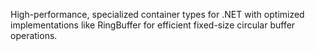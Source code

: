 High-performance, specialized container types for .NET with optimized implementations like RingBuffer for efficient fixed-size circular buffer operations.
